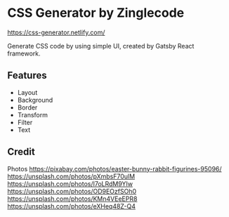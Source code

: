 # CSS Generator by Zinglecode

https://css-generator.netlify.com/

Generate CSS code by using simple UI, created by Gatsby React framework.

## Features

- Layout
- Background
- Border
- Transform
- Filter
- Text

## Credit

Photos
https://pixabay.com/photos/easter-bunny-rabbit-figurines-95096/
https://unsplash.com/photos/pXmbsF70ulM
https://unsplash.com/photos/I7oLRdM9YIw
https://unsplash.com/photos/OD9EOzfSOh0
https://unsplash.com/photos/KMn4VEeEPR8
https://unsplash.com/photos/eXHeq48Z-Q4
